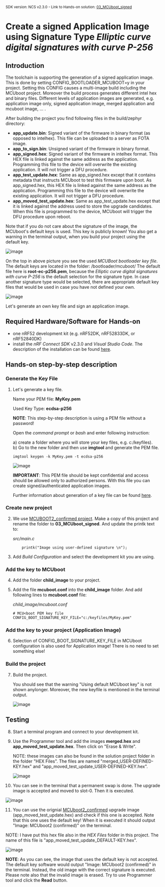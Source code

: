 <sup>SDK version: NCS v2.3.0 - Link to Hands-on solution: [03_MCUboot_signed](https://github.com/ChrisKurz/MCUboot/tree/main/Workspace/NCSv2.3.0/03_MCUboot_signed)</sup>


# Create a signed Application Image using Signature Type _Elliptic curve digital signatures with curve P-256_

## Introduction
The toolchain is supporting the generation of a signed application image. This is done by setting CONFIG_BOOTLOADER_MCUBOOT=y in your project. Setting this CONFIG causes a multi-image build including the MCUboot project. Moreover the build process generates different intel hex and binary files. Different levels of application images are generated, e.g. application image only, signed application image, merged application and mcuboot image, ... .

After building the project you find following files in the build/zephyr directory:

- __app_update.bin__: Signed variant of the firmware in binary format (as opposed to intelhex). This file can be uploaded to a server as FOTA image.
- __app_to_sign.bin__: Unsigned variant of the firmware in binary format.
- __app_signed.hex__: Signed variant of the firmware in intelhex format. This HEX file is linked against the same address as the application. Programming this file to the device will overwrite the existing application. It will not trigger a DFU procedure.
- __app_test_update.hex__: Same as app_signed.hex except that it contains metadata that instructs MCUboot to test this firmware upon boot. As app_signed.hex, this HEX file is linked against the same address as the application. Programming this file to the device will overwrite the existing application. It will not trigger a DFU procedure.
- __app_moved_test_update.hex__:  Same as app_test_update.hex except that it is linked against the address used to store the upgrade candidates. When this file is programmed to the device, MCUboot will trigger the DFU procedure upon reboot.
          
Note that if you do not care about the signature of the image, the MCUboot's default keys is used. This key is publicly known! You also get a warning in the terminal output, when you build your project using the default key. 

![image](images/MCUboot_Signature_Warning.jpg)

On the top in above picture you see the used _MCUBoot bootloader key file_. The default keys are located in the folder:
   <nRF Connect SDK install path>/bootloader/mcuboot/
The default file here is __root-ec-p256.pem__, because the _Elliptic curve digital signatures with curve P-256_ is the default selection for the signature type. In case another signature type would be selected, there are appropriate default key files that would be used in case you have not defined your own. 

![image](images/MCUboot_Signature_DefaultKeys.jpg)

Let's generate an own key file and sign an application image.
  
## Required Hardware/Software for Hands-on
- one nRF52 development kit (e.g. nRF52DK, nRF52833DK, or nRF52840DK)
- install the _nRF Connect SDK_ v2.3.0 and _Visual Studio Code_. The description of the installation can be found [here](https://developer.nordicsemi.com/nRF_Connect_SDK/doc/2.3.0/nrf/getting_started/assistant.html#).


## Hands-on step-by-step description 

### Generate the Key File
1) Let's generate a key file. 
          
   Name your PEM file: __MyKey.pem__
          
   Used Key Type:   __ecdsa-p256__

   __NOTE__: This step-by-step description is using a PEM file without a password!          
          
   Open the _command prompt_ or _bash_ and enter following instruction:

   a) create a folder where you will store your key files, e.g. c:/keyfiles).          
   b) Go to the new folder and then use __imgtool__ and generate the PEM file. 
          
       imgtool keygen -k MyKey.pem -t ecdsa-p256

     ![image](images/MCUboot_Signature_keyfile.jpg)          
          
      __IMPORTANT__: This PEM file should be kept confidential and access should be allowed only to authorized persons. With this file you can create signed/authenticated application images. 

   Further information about generation of a key file can be found [here](https://github.com/ChrisKurz/MCUboot/blob/main/doc/NCSv2.3.0_GenerateKey.md). 
   
   

          
### Create new project
2) We use [MCUBOOT2_confirmed project](https://github.com/ChrisKurz/MCUboot/tree/main/Workspace/NCSv2.3.0/01a_MCUboot2_confirm). Make a copy of this project and rename the folder to __03_MCUboot_signed__. And update the printk text to:

   _src/main.c_          

           printk("Image using user-defined signature \n"); 	

          
3) Add _Build Configuration_ and select the development kit you are using. 

### Add the key to MCUboot
4) Add the folder __child_image__ to your project. 

5) Add the file __mcuboot.conf__ into the __child_image__ folder. And add following lines to __mcuboot.conf__ file:
          
   _child_image/mcuboot.conf_
   
       # MCU<boot PEM key file
       CONFIG_BOOT_SIGNATURE_KEY_FILE="c:/keyfiles/MyKey.pem"
          
### Add the key to your project (Application Image)
6) Selection of CONFIG_BOOT_SIGNATURE_KEY_FILE in MCUboot configuration is also used for Application image! There is no need to set something else!
                  
### Build the project
7) Build the project. 
 
   You should see that the warning "Using default MCUboot key" is not shown anylonger. Moreover, the new keyfile is mentioned in the terminal output. 
                  
   ![image](images/MCUboot_Signature_UserSigned.jpg)
                  
## Testing
8) Start a terminal program and connect to your development kit.
9) Use the Programmer tool and add the images __merged.hex__ and __app_moved_test_update.hex__. Then click on "Erase & Write".

   NOTE: these images can also be found in the solution project folder in the folder "HEX Files". The files are named "merged_USER-DEFINED-KEY.hex" and "app_moved_test_update_USER-DEFINED-KEY.hex". 

   ![image](images/MCUboot_Signature_programmer.jpg)

10) You can see in the terminal that a permanent swap is done. The upgrade image is accepted and moved to slot-0. Then it is executed. 
                  
   ![image](images/MCUboot_Signature_terminal.jpg)

11) You can use the orignial [MCUboot2_confirmed](https://github.com/ChrisKurz/MCUboot/tree/main/Workspace/NCSv2.3.0/01a_MCUboot2_confirm) upgrade image (app_moved_test_update.hex) and check if this one is accepted. Note that this one uses the default key! When it is executed it should output "Image: MCUboot2 (confirmed)" on the terminal. 
 
   NOTE: I have put this hex file also in the _HEX Files_ folder in this project. The name of this file is "app_moved_test_update_DEFAULT-KEY.hex".
                  
   ![image](images/MCUboot_Signature_terminal2.jpg)

   __NOTE__: As you can see, the image that uses the default key is not accepted. The default key software would output "Image: MCUboot2 (confirmed)" in the terminal. Instead, the old image with the correct signature is executed. Please note also that the invalid image is erased. Try to use Programmer tool and click the __Read__ button. 
